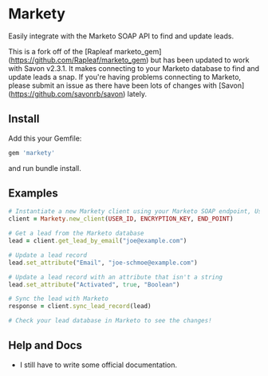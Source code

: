 # Markety
Easily integrate with the Marketo SOAP API to find and update leads.

This is a fork off of the [Rapleaf marketo_gem] (https://github.com/Rapleaf/marketo_gem) but has been updated to work with Savon v2.3.1. It makes connecting to your Marketo database to find and update leads a snap. If you're having problems connecting to Marketo, please submit an issue as there have been lots of changes with [Savon] (https://github.com/savonrb/savon) lately.

## Install
Add this your Gemfile:

```ruby
gem 'markety'
```

and run bundle install.

## Examples

```ruby
# Instantiate a new Markety client using your Marketo SOAP endpoint, User ID, and Encryption Key
client = Markety.new_client(USER_ID, ENCRYPTION_KEY, END_POINT) 

# Get a lead from the Marketo database
lead = client.get_lead_by_email("joe@example.com")

# Update a lead record
lead.set_attribute("Email", "joe-schmoe@example.com")

# Update a lead record with an attribute that isn't a string
lead.set_attribute("Activated", true, "Boolean")

# Sync the lead with Marketo
response = client.sync_lead_record(lead)

# Check your lead database in Marketo to see the changes!
```

## Help and Docs

* I still have to write some official documentation.